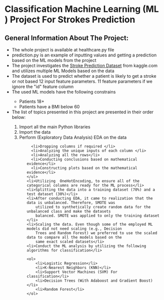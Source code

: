 <h1>
  Classification Machine Learning (ML ) Project For Strokes Prediction
</h1>



<h2>General Information About The Project: </h2>


<ul>

<li>The whole project is available at healthcare.py file</li>
  <li>prediction.py is an example of inputting values and getting a prediction based on the ML models from the project</li>

  <li>The project investigates the <a href="https://www.kaggle.com/datasets/fedesoriano/stroke-prediction-dataset">Stroke Prediction
      Dataset</a> from kaggle.com and utilizes multiple ML Models based on the data</li>
  <li>The dataset is used to predict whether a patient is likely to get a stroke or not based 12 input feature
    parameters. 11 feature parameters if we ignore the "id" feature column </li>
  <li>The used ML models have the following constrains </li>
  <ul>
    <li>Patients 18+ </li>
    <li>Patients have a BMI below 60 </li>

  </ul>

  <li>The list of topics presented in this project are presented in their order below:</li>
  <ol>
    <li>Import all the main Python libraries</li>
    <li>Import the data</li>
    <li>Perform (Exploratory Data Analysis) EDA on the data</li>
    <ul>

      <li>Dropping columns if required </li>
      <li>Analyzing the unique inputs of each column </li>
      <li>Analyzing all the rows</li>
      <li>Conducting conclusions based on mathematical evidence</li>
      <li>Constructing plots based on the mathematical evidence</li>
    </ul>
    <li>Utilizing  OneHotEncoding, to ensure all of the categorical columns are ready for the ML process</li>
    <li>Splitting the data into a training dataset (70%) and a test dataset (30%)</li>
    <li>After conducting EDA, it came to realization that the data is unbalanced. Therefore, SMOTE was
        utilized to synthetically create random data for the unbalanced class and make the datasets
        balanced. SMOTE was applied to only the training dataset </li>
    <li>Scaling the data. Even though some of the employed ML models did not need scaling (e.g., Decision
        Trees and Random Forest) we preferred to use the scaled data to compare all the models based on the
        same exact scaled datasets</li>
    <li>Conduct the ML analysis by utilizing the following algorithms for classification</li>

    <ol>
        <li>Logistic Regression</li>
        <li>K-Nearest Neighbors (KNN)</li>
        <li>Support Vector Machines (SVM) For classification</li>
        <li>Decision Trees (With Adaboost and Gradient Boost)</li>
        <li>Random Forest</li>
    </ol>

</ol>

  </ul>

